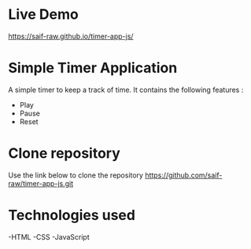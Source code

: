 # Live Demo

https://saif-raw.github.io/timer-app-js/



# Simple Timer Application

A simple timer to keep a track of time. It contains the following features :
- Play
- Pause
- Reset

# Clone repository

Use the link below to clone the repository
https://github.com/saif-raw/timer-app-js.git

# Technologies used

-HTML
-CSS
-JavaScript
